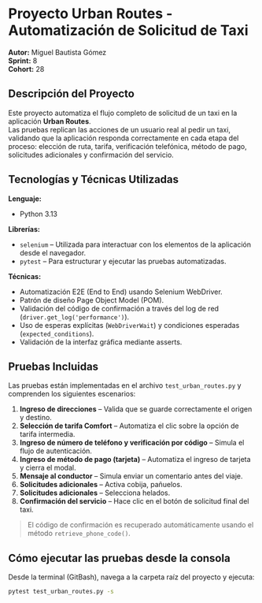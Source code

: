 # Proyecto Urban Routes - Automatización de Solicitud de Taxi  
**Autor:** Miguel Bautista Gómez  
**Sprint:** 8  
**Cohort:** 28  

## Descripción del Proyecto  
Este proyecto automatiza el flujo completo de solicitud de un taxi en la aplicación **Urban Routes**.  
Las pruebas replican las acciones de un usuario real al pedir un taxi, validando que la aplicación responda correctamente en cada etapa del proceso: elección de ruta, tarifa, verificación telefónica, método de pago, solicitudes adicionales y confirmación del servicio.

## Tecnologías y Técnicas Utilizadas  

**Lenguaje:**  
- Python 3.13

**Librerías:**  
- `selenium` – Utilizada para interactuar con los elementos de la aplicación desde el navegador.  
- `pytest` – Para estructurar y ejecutar las pruebas automatizadas.

**Técnicas:**  
- Automatización E2E (End to End) usando Selenium WebDriver.  
- Patrón de diseño Page Object Model (POM).  
- Validación del código de confirmación a través del log de red (`driver.get_log('performance')`).  
- Uso de esperas explícitas (`WebDriverWait`) y condiciones esperadas (`expected_conditions`).  
- Validación de la interfaz gráfica mediante asserts.

## Pruebas Incluidas  

Las pruebas están implementadas en el archivo `test_urban_routes.py` y comprenden los siguientes escenarios:

1. **Ingreso de direcciones** – Valida que se guarde correctamente el origen y destino.  
2. **Selección de tarifa Comfort** – Automatiza el clic sobre la opción de tarifa intermedia.  
3. **Ingreso de número de teléfono y verificación por código** – Simula el flujo de autenticación.  
4. **Ingreso de método de pago (tarjeta)** – Automatiza el ingreso de tarjeta y cierra el modal.  
5. **Mensaje al conductor** – Simula enviar un comentario antes del viaje.  
6. **Solicitudes adicionales** – Activa cobija, pañuelos.
7. **Solicitudes adicionales** – Selecciona helados.  
8. **Confirmación del servicio** – Hace clic en el botón de solicitud final del taxi.  

> El código de confirmación es recuperado automáticamente usando el método `retrieve_phone_code()`.

## Cómo ejecutar las pruebas desde la consola  

Desde la terminal (GitBash), navega a la carpeta raíz del proyecto y ejecuta:

```bash
pytest test_urban_routes.py -s